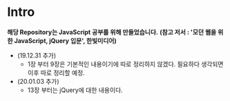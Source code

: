 # Intro

**해당 Repository는 JavaScript 공부를 위해 만들었습니다.**
**(참고 저서 : '모던 웹을 위한 JavaScript, jQuery 입문', 한빛미디어)**

- (19.12.31 추가) 
  - 1장 부터 9장은 기본적인 내용이기에 따로 정리하지 않겠다. 필요하다 생각되면 이후 따로 정리할 예정.
- (20.01.03 추가)
  - 13장 부터는 jQuery에 대한 내용이다.


